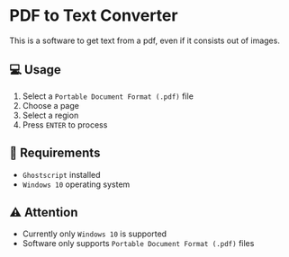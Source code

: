# PDF to Text Converter

This is a software to get text from a pdf, even if it consists out of images.

## 💻 Usage
1. Select a  <code>Portable Document Format (.pdf)</code> file
2. Choose a page
3. Select a region
4. Press <code>ENTER</code> to process

## 📒 Requirements
- <code>Ghostscript</code> installed
- <code>Windows 10</code> operating system

## ⚠️ Attention
- Currently only <code>Windows 10</code> is supported
- Software only supports <code>Portable Document Format (.pdf)</code> files
